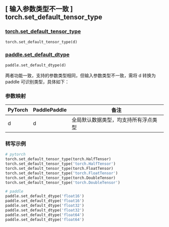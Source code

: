 ## [ 输入参数类型不一致 ] torch.set_default_tensor_type

### [torch.set_default_tensor_type](https://pytorch.org/docs/stable/generated/torch.set_default_tensor_type.html#torch-set-default-tensor-type)

```python
torch.set_default_tensor_type(d)
```

### [paddle.set_default_dtype](https://www.paddlepaddle.org.cn/documentation/docs/zh/api/paddle/set_default_dtype_cn.html)

```python
paddle.set_default_dtype(d)
```

两者功能一致，支持的参数类型相同，但输入参数类型不一致，需将 d 转换为 paddle 可识别类型，具体如下：

### 参数映射

| PyTorch     | PaddlePaddle | 备注                                                                                      |
| ----------- | ------------ | -------------------------------------------------------------------------------------- |
| d           | d            | 全局默认数据类型，均支持所有浮点类型|

### 转写示例
```python
# pytorch
torch.set_default_tensor_type(torch.HalfTensor)
torch.set_default_tensor_type('torch.HalfTensor')
torch.set_default_tensor_type(torch.FloatTensor)
torch.set_default_tensor_type('torch.FloatTensor')
torch.set_default_tensor_type(torch.DoubleTensor)
torch.set_default_tensor_type('torch.DoubleTensor')

# paddle
paddle.set_default_dtype('float16')
paddle.set_default_dtype('float16')
paddle.set_default_dtype('float32')
paddle.set_default_dtype('float32')
paddle.set_default_dtype('float64')
paddle.set_default_dtype('float64')
```
